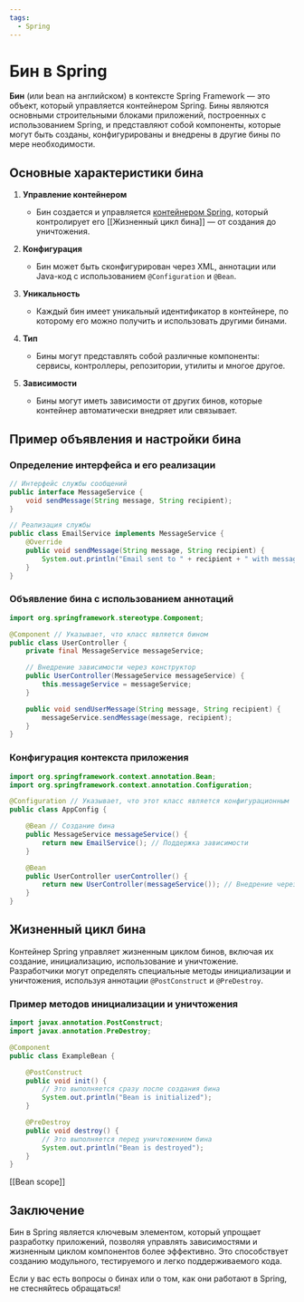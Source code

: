 ```yaml
---
tags:
  - Spring
---
```


# Бин в Spring

**Бин** (или bean на английском) в контексте Spring Framework — это объект, который управляется контейнером Spring. Бины являются основными строительными блоками приложений, построенных с использованием Spring, и представляют собой компоненты, которые могут быть созданы, конфигурированы и внедрены в другие бины по мере необходимости.

## Основные характеристики бина

1. **Управление контейнером**
   - Бин создается и управляется [контейнером Spring](obsidian://open?vault=IT&file=%D0%9A%D0%BE%D0%BD%D1%82%D0%B5%D0%B9%D0%BD%D0%B5%D1%80%20Spring), который контролирует его [[Жизненный цикл бина]] — от создания до уничтожения.

2. **Конфигурация**
   - Бин может быть сконфигурирован через XML, аннотации или Java-код с использованием `@Configuration` и `@Bean`.

3. **Уникальность**
   - Каждый бин имеет уникальный идентификатор в контейнере, по которому его можно получить и использовать другими бинами.

4. **Тип**
   - Бины могут представлять собой различные компоненты: сервисы, контроллеры, репозитории, утилиты и многое другое.

5. **Зависимости**
   - Бины могут иметь зависимости от других бинов, которые контейнер автоматически внедряет или связывает.

## Пример объявления и настройки бина

### Определение интерфейса и его реализации

```java
// Интерфейс службы сообщений
public interface MessageService {
    void sendMessage(String message, String recipient);
}

// Реализация службы
public class EmailService implements MessageService {
    @Override
    public void sendMessage(String message, String recipient) {
        System.out.println("Email sent to " + recipient + " with message: " + message);
    }
}
```

### Объявление бина с использованием аннотаций

```java
import org.springframework.stereotype.Component;

@Component // Указывает, что класс является бином
public class UserController {
    private final MessageService messageService;

    // Внедрение зависимости через конструктор
    public UserController(MessageService messageService) {
        this.messageService = messageService;
    }

    public void sendUserMessage(String message, String recipient) {
        messageService.sendMessage(message, recipient);
    }
}
```

### Конфигурация контекста приложения

```java
import org.springframework.context.annotation.Bean;
import org.springframework.context.annotation.Configuration;

@Configuration // Указывает, что этот класс является конфигурационным
public class AppConfig {

    @Bean // Создание бина
    public MessageService messageService() {
        return new EmailService(); // Поддержка зависимости
    }

    @Bean
    public UserController userController() {
        return new UserController(messageService()); // Внедрение через конструктор
    }
}
```

## Жизненный цикл бина

Контейнер Spring управляет жизненным циклом бинов, включая их создание, инициализацию, использование и уничтожение. Разработчики могут определять специальные методы инициализации и уничтожения, используя аннотации `@PostConstruct` и `@PreDestroy`.

### Пример методов инициализации и уничтожения

```java
import javax.annotation.PostConstruct;
import javax.annotation.PreDestroy;

@Component
public class ExampleBean {

    @PostConstruct
    public void init() {
        // Это выполняется сразу после создания бина
        System.out.println("Bean is initialized");
    }

    @PreDestroy
    public void destroy() {
        // Это выполняется перед уничтожением бина
        System.out.println("Bean is destroyed");
    }
}
```


[[Bean scope]]
## Заключение

Бин в Spring является ключевым элементом, который упрощает разработку приложений, позволяя управлять зависимостями и жизненным циклом компонентов более эффективно. Это способствует созданию модульного, тестируемого и легко поддерживаемого кода.

Если у вас есть вопросы о бинах или о том, как они работают в Spring, не стесняйтесь обращаться!